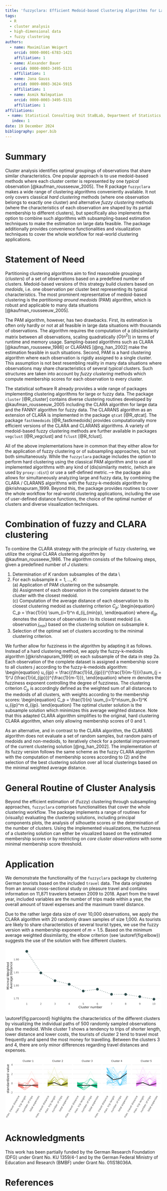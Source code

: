 ```yaml
---
title: 'fuzzyclara: Efficient Medoid-based Clustering Algorithms for Large and Fuzzy Data'
tags:
  - R
  - cluster analysis
  - high-dimensional data
  - fuzzy clustering
authors:
  - name: Maximilian Weigert
    orcid: 0000-0001-6783-1421
    affiliation: 1
  - name: Alexander Bauer
    orcid: 0000-0003-3495-5131
    affiliation: 1
  - name: Jana Gauss
    orcid: 0009-0003-3624-5915
    affiliation: 1
  - name: Asmik Nalmpatian
    orcid: 0000-0003-3495-5131
    affiliation: 1
affiliations:
 - name: Statistical Consulting Unit StaBLab, Department of Statistics, LMU Munich, Germany
   index: 1
date: 19 December 2024
bibliography: paper.bib
---
```


# Summary

Cluster analysis identifies optimal groupings of observations that share similar
characteristics.
One popular approach is to use medoid-based methods where each cluster center is
represented by one *typical* observation [@kaufman_rousseeuw_2005].
The R package `fuzzyclara` makes a wide range of clustering algorithms conveniently available.
It not only covers classical *hard clustering* methods (where one observation belongs to exactly one cluster)
and alternative *fuzzy clustering* methods (where the characteristics of each observation
are shaped by its partial membership to different clusters), but specifically also implements
the option to combine such algorithms with subsampling-based estimation techniques to make the
estimation on large data feasible.
The package additionally provides convenience functionalities and visualization
techniques to cover the whole workflow for real-world clustering applications.


# Statement of Need

Partitioning clustering algorithms aim to find reasonable groupings (*clusters*)
of a set of observations based on a predefined number of clusters.
Medoid-based versions of this strategy build clusters based on *medoids*,
i.e. one observation per cluster best representing its typical characteristics.
The most prominent representative of medoid-based clustering is the
*partitioning around medoids* (PAM) algorithm, which is robust and applicable to
many data situations [@kaufman_rousseeuw_2005].

The PAM algorithm, however, has two drawbacks.
First, its estimation is often only hardly or not at all feasible in large data
situations with thousands of observations.
The algorithm requires the computation of a (dis)similarity matrix between all
observations, scaling quadratically ($O(n^2)$) in terms of runtime and
memory usage.
Sampling-based algorithms such as CLARA [@kaufman_rousseew_1986] or
CLARANS [@ng_han_2002] make the estimation feasible in such situations.
Second, PAM is a hard clustering algorithm where each observation is rigidly
assigned to a single cluster.
This assumption is not best resembling reality in many data situations where
observations may share characteristics of several *typical* clusters.
Such structures are taken into account by *fuzzy clustering* methods which
compute membership scores for each observation to every cluster.

The statistical software R already provides a wide range of packages implementing
clustering algorithms for large or fuzzy data.
The package `cluster` [@R_cluster] contains diverse clustering routines
developed by @kaufman_rousseeuw_2005 including the CLARA algorithm for large
data and the FANNY algorithm for fuzzy data.
The CLARANS algorithm as an extension of CLARA is implemented in the package
`qtcat` [@R_qtcat].
The package `fastkmedoids` [@R_fastkmedoids] provides computationally more efficient
versions of the CLARA and CLARANS algorithms.
A variety of medoid-based fuzzy clustering methods are further available in packages
`vegclust` [@R_vegclust] and `fclust` [@R_fclust].

All of the above implementations have in common that they either allow for the
application of fuzzy clustering or of subsampling approaches, but not both
simultaneously.
While the `fuzzyclara` package includes the option to perform hard clustering
using the classical PAM algorithm and to use all implemented algorithms with
any kind of (dis)similarity metric,
(which are used by `proxy::dist`) or use a self-defined metric.--> 
the package also allows for simultaneously analyzing large and
fuzzy data, by combining the CLARA / CLARANS algorithms with the
fuzzy-k-medoids algorithm by @krishnapuram_1999.
Beyond this, the package provides routines to cover the whole workflow for
real-world clustering applications, including the use of user-defined distance functions,
the choice of the optimal number of clusters and diverse visualization
techniques.

# Combination of fuzzy and CLARA clustering
To combine the CLARA strategy with the principle of fuzzy clustering,
we utilize the original CLARA clustering algorithm by @kaufman_rousseew_1986. The
algorithm consists of the following steps, given a predefined number of $J$
clusters:

1. Determination of $K$ random subsamples of the data \
2. For each subsample $k = 1,..., K$: \
   (a) Application of PAM clustering on the subsample. \
   (b) Assignment of each observation in the complete dataset to the cluster
   with the closest medoid. \
   (c) Computation of the average distance of each observation to its closest
   clustering medoid as clustering criterion $C_p$:
\begin{equation}
C_p = \frac{1}{n} \sum_{i=1}^n d_{ij_{min}p},
\end{equation}
where $d_{ijp}$ denotes the distance of observation $i$ to its closest medoid
(i.e. observation $j_{min}$) based on the clustering solution on subsample $k$.
3. Selection of the optimal set of clusters according to the minimal
clustering criterion.

We further allow for fuzziness in the algorithm by adapting it as follows.
Instead of a hard clustering method, we apply the fuzzy-k-medoids algorithm
[@krishnapuram_1999] on each subsample of the data in step 2a.
Each observation of the complete dataset is assigned a membership score
to all clusters $j$ according to the fuzzy-k-medoids algorithm:
\begin{equation}
u_{ijp} = \frac{(\frac{1}{d_{ijp}})^{\frac{1}{m-1}}}{\sum_{j = 1}^J (\frac{1}{d_{ijp}})^{\frac{1}{m-1}}},
\end{equation}
where $m$ denotes the fuzziness exponent controlling the degree of fuzziness.
The clustering criterion $C_p$ is accordingly defined as the weighted sum of all distances
to the medoids of all clusters, with weights according to the membership scores:
\begin{equation}
C_p = \frac{1}{n} \sum_{i=1}^n\sum_{k=1}^K u_{ijp}^m d_{ijp}.
\end{equation}
The optimal cluster solution is the subsample solution which
minimizes this average weighted distance.
Note that this adapted CLARA algorithm simplifies to the original, hard clustering CLARA
algorithm, when only allowing membership scores of 0 and 1.

As an alternative, and in contrast to the CLARA algorithm, the CLARANS algorithm does not evaluate a
set of random samples, but random pairs of medoids and non-medoids, to iteratively
check for a potential improvement of the current clustering solution [@ng_han_2002].
The implementation of its fuzzy version follows
the same scheme as the fuzzy CLARA algorithm with the computation of membership
scores according to (2) and the selection of the best clustering solution over
all local clusterings based on the minimal weighted average distance.


# General Routine of Cluster Analysis

Beyond the efficient estimation of (fuzzy) clustering through subsampling approaches,
`fuzzyclara` comprises functionalities that cover the whole clustering workflow.
The package implements a range of routines for (visually) evaluating the clustering
solutions, including principal components plots, the analysis of silhouette scores
or the determination of the number of clusters.
Using the implemented visualizations, the fuzziness of a clustering solution can either be visualized
based on the estimated membership scores
or by restricting on *core cluster observations* with some minimal membership score threshold.
<!--The optimal number of clusters may be determined by the function
`evaluate_cluster_numbers` which repeatedly performs the clustering with
different clusters based on the same random samples.-->

# Application
We demonstrate the functionality of the `fuzzyclara` package by clustering
German tourists based on the included `travel` data. The data originates from an
annual cross-sectional study on pleasure travel and contains information on
11\,871 travelers between 2009 to 2018. Apart from the travel year, included variables
are the number of trips made within a year, the overall amount of travel
expenses and the maximum travel distance.

Due to the rather large data size of over 10\,000 observations, we apply the CLARA algorithm with 20
randomly drawn samples of size 1\,000. As tourists are likely to share
characteristics of several tourist types, we use the fuzzy version with a
membership exponent of $m = 1.5$. Based on the minimum average weighted
dissimilarity, the elbow criterion (see \autoref{fig:elbow})
suggests the use of the solution with five different clusters.

![Elbow plot of clustering solutions with 1 to 10 clusters according to the minial average weighted distance.\label{fig:elbow}](figures/travel_elbow.png)

\autoref{fig:parcoord} highlights the characteristics of the different clusters by
visualizing the individual paths of 500 randomly sampled observations plus the
medoid. While cluster 1 shows a tendency to trips of shorter length, lower
distance and lower costs, the tourists of cluster 2 tend to travel most
frequently and spend the most money for travelling. Between the clusters 3 and
4, there are only minor differences regarding travel distances and expenses.

![Parallel coordinate plot showing characteristics of 500 randomly sampled observations over the standardized variables. The characteristics of medoids are highlighted with bold black lines. The transparency of the line represents the membership score of the observation to the assigned cluster where less transparency encodes clearer membership, i.e. a lower degree of fuzziness. \label{fig:parcoord}](figures/travel_clustered.png)

# Acknowledgments

This work has been partially funded by the German Research Foundation (DFG)
under Grant No. KU 1359/4-1 and by the German Federal Ministry of Education and
Research (BMBF) under Grant No. 01IS18036A.

# References
